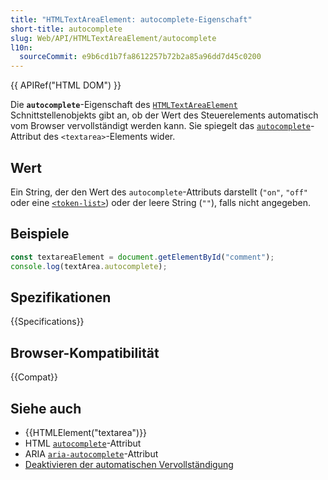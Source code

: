 ```yaml
---
title: "HTMLTextAreaElement: autocomplete-Eigenschaft"
short-title: autocomplete
slug: Web/API/HTMLTextAreaElement/autocomplete
l10n:
  sourceCommit: e9b6cd1b7fa8612257b72b2a85a96dd7d45c0200
---
```


{{ APIRef("HTML DOM") }}

Die **`autocomplete`**-Eigenschaft des [`HTMLTextAreaElement`](/de/docs/Web/API/HTMLTextAreaElement) Schnittstellenobjekts gibt an, ob der Wert des Steuerelements automatisch vom Browser vervollständigt werden kann. Sie spiegelt das [`autocomplete`](/de/docs/Web/HTML/Reference/Elements/textarea#autocomplete)-Attribut des `<textarea>`-Elements wider.

## Wert

Ein String, der den Wert des `autocomplete`-Attributs darstellt (`"on"`, `"off"` oder eine [`<token-list>`](/de/docs/Web/HTML/Reference/Attributes/autocomplete#token_list_tokens)) oder der leere String (`""`), falls nicht angegeben.

## Beispiele

```js
const textareaElement = document.getElementById("comment");
console.log(textArea.autocomplete);
```

## Spezifikationen

{{Specifications}}

## Browser-Kompatibilität

{{Compat}}

## Siehe auch

- {{HTMLElement("textarea")}}
- HTML [`autocomplete`](/de/docs/Web/HTML/Reference/Attributes/autocomplete)-Attribut
- ARIA [`aria-autocomplete`](/de/docs/Web/Accessibility/ARIA/Reference/Attributes/aria-autocomplete)-Attribut
- [Deaktivieren der automatischen Vervollständigung](/de/docs/Web/Security/Practical_implementation_guides/Turning_off_form_autocompletion)
